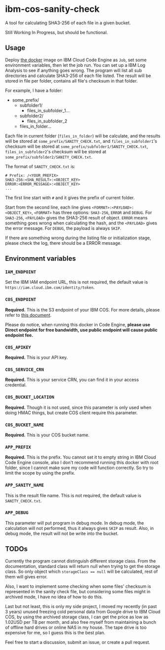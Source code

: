 # ibm-cos-sanity-check
A tool for calculating SHA3-256 of each file in a given bucket.

Still Working In Progress, but should be functional.

## Usage

Deploy [the docker](https://hub.docker.com/r/hurui200320/ibm-cos-sanity-check) image on IBM Cloud Code Engine as `Job`, set some environment variables, then let the job run. You can set up a IBM Log Analysis to see if anything goes wrong. The program will list all sub directories and calculate SHA3-256 of each file listed. The result will be stored in file per folder, contains all file's checksum in that folder.

For example, I have a folder:

+ some_prefix/
  + subfolder1/
    + files_in_subfolder_1...
  + subfolder2/
    + files_in_subfolder_2
  + files_in_folder...

Each file in current folder (`files_in_folder`) will be calculate, and the results will be stored at `some_prefix/SANITY_CHECK.txt`, and `files_in_subfolder1`'s checksum will be stored at `some_prefix/subfolder1/SANITY_CHECK.txt`, `files_in_subfolder2`'s checksum will be stored at `some_prefix/subfolder2/SANITY_CHECK.txt`.

The format of `SANITY_CHECK.txt` is:

```
# Prefix: /<YOUR_PREFIX>
SHA3-256:<SHA_RESULT>:<OBJECT_KEY>
ERROR:<ERROR_MESSAGE>:<OBJECT_KEY>
...
```

The first line start with `#` and it gives the prefix of current folder.

Start from the second line, each line gives `<FORMAT>:<PAYLOAD>:<OBJECT_KEY>`, `<FORMAT>` has three options: `SHA3-256`, `ERROR` and `DEBUG`. For `SHA3-256`, `<PAYLOAD>` gives the SHA3-256 result of object. `ERROR` means something goes wrong when calculating the hash, and the `<PAYLOAD>` gives the error message. For `DEBUG`, the payload is always `SKIP`.

If there are something wrong during the listing file or initialization stage, please check the log, there should be a ERROR message.

## Environment variables

### `IAM_ENDPOINT`

Set the IBM IAM endpoint URL, this is not required, the default value is `https://iam.cloud.ibm.com/identity/token`.

### `COS_ENDPOINT`

**Required.** This is the S3 endpoint of your IBM COS. For more details, please refer to [this document](https://cloud.ibm.com/docs/cloud-object-storage?topic=cloud-object-storage-endpoints#endpoints-region).

Please do notice, when running this docker in Code Engine, **please use Direct endpoint for free bandwidth, use public endpoint will cause public endpoint fee.**

### `COS_APIKEY`

**Required.** This is your API key.

### `COS_SERVICE_CRN`

**Required.** This is your service CRN, you can find it in your access credential.

### `COS_BUCKET_LOCATION`

**Required.** Though it is not used, since this parameter is only used when doing HMAC things, but create COS client require this parameter.

### `COS_BUCKET_NAME`

**Required.** This is your COS bucket name.

### `APP_PREFIX`

**Required.** This is the prefix. You cannot set it to empty string in IBM Cloud Code Engine console, also I don't recommend running this docker with root folder, since I cannot make sure my code will function correctly. So try to limit the scope by using the prefix.

### `APP_SANITY_NAME`

This is the result file name. This is not required, the default value is `SANITY_CHECK.txt`.

### `APP_DEBUG`

This parameter will put program in debug mode. In debug mode, the calculation will not performed, thus it always gives `SKIP` as result. Also, in debug mode, the result will not be write into the bucket.

## TODOs

Currently the program cannot distinguish different storage class. From the documentation, standard class will return null when trying to get the storage class. So only object which `storageClass == null` will be calculated, rest of them will gives error.

Also, I want to implement some checking when some files' checksum is represented in the sanity check file, but considering some files might in archived mode, I have no idea of how to do this.

Last but not least, this is only my side project, I moved my recently (in past 3 years) unused freezing cold personal data from Google drive to IBM Cloud COS, by using the archived storage class, I can get the price as low as 1.02USD per TB per month, and also free myself from maintaining a bunch of offline hard drives or online NAS in my house. The tape drive is too expensive for me, so I guess this is the best plan.

Feel free to start a discussion, submit an issue, or create a pull request.
